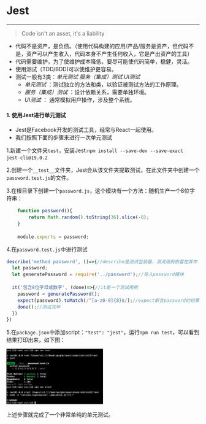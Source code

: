 # Jest
------

>Code isn't an asset, it's a liability

* 代码不是资产，是负债。（使用代码构建的应用/产品/服务是资产，但代码不是，资产可以产生收入，代码本身不产生任何收入，它是产出资产的工具）
* 代码需要维护，为了使维护成本降低，要尽可能使代码简单，稳健，灵活。
* 使用测试（TDD/BDD)可以使维护更容易。
* 测试一般有3类：*单元测试* *服务（集成）测试* *UI测试*
    - *单元测试* ：测试独立的方法和类，以验证被测试方法的工作原理。
    - *服务（集成）测试* ：设计依赖关系，需要单独环境。
    - *UI测试* ： 通常模拟用户操作，涉及整个系统。
    
#### 1. 使用Jest进行单元测试
* Jest是Facebook开发的测试工具，经常与React一起使用。
* 我们按照下面的步骤来进行一次单元测试
    
1.新建一个文件夹`test`，安装Jest:`npm install --save-dev --save-exact jest-cli@19.0.2` 

2.创建一个`__test__`文件夹，Jest会从该文件夹提取测试，在此文件夹中创建一个`password.test.js`的文件。

3.在根目录下创建一个`password.js`，这个模块有一个方法：随机生产一个8位字符串：
    
```javascript
    function password(){
        return Math.random().toString(36).slice(-8);
    }

    module.exports = password;
```
4.在`password.test.js`中进行测试

```javascript
describe('method password', ()=>{//describe是测试包装器，测试用例嵌套在其中
  let password;
  let generatePassword = require('../password');//导入password模块

  it('包含8位字母或数字', (done)=>{//it是一个测试用例
    password = generatePassword();
    expect(password).toMatch(/^[a-z0-9]{8}$/);//expect断言password的结果要符合8位由字母或数字包含
    done();//测试完毕
  })
})
```

5.在`package.json`中添加script：`"test": "jest"`，运行`npm run test`，可以看到结果打印出来，如下图：

<img src="./images/p2_6.png" width="50%" height="auto" />

上述步骤就完成了一个非常单纯的单元测试。

